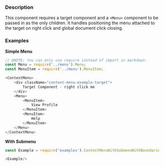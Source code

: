 ### Description
This component requires a target component and a `<Menu>` component to be passed in as the only children.
It handles positioning the menu attached to the target on right click and global document click closing.

### Examples
**Simple Menu**
```js
// @NOTE: You can only use require instead of import in markdown.
const Menu = require('../menu').Menu;
const MenuItem = require('../menu').MenuItem;

<ContextMenu>
    <div className="context-menu-example-target">
        Target Component - right click me
    </div>
    <Menu>
        <MenuItem>
            View Profile
        </MenuItem>
        <MenuItem>
            Help
        </MenuItem>
    </Menu>
</ContextMenu>
```
**With Submenu**
```js
const Example = require('examples').ContextMenuWithSubmenuWithBoundariesElementExample;

<Example/>
```
